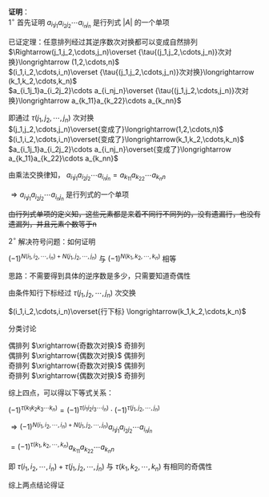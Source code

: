 **证明**：  
 $1^\circ$  首先证明 $a_{i_1j_1}a_{i_2j_2}\cdots a_{i_nj_n}$ 是行列式 $|A|$ 的一个单项  
  
已证定理：任意排列经过其逆序数次对换都可以变成自然排列  
 $\Rightarrow(j_1,j_2,\cdots,j_n)\overset  
{\tau{(j_1,j_2,\cdots,j_n)}次对换}\longrightarrow  
(1,2,\cdots,n)$   
 $(i_1,i_2,\cdots,i_n)\overset  
{\tau{(j_1,j_2,\cdots,j_n)}次对换}\longrightarrow  
(k_1,k_2,\cdots,k_n)$   
 $a_{i_1j_1}a_{i_2j_2}\cdots a_{i_nj_n}\overset  
{\tau{(j_1,j_2,\cdots,j_n)}次对换}\longrightarrow   
a_{k_11}a_{k_22}\cdots a_{k_nn}$   
  
即通过 $\tau{(j_1,j_2,\cdots,j_n)}$ 次对换  
 $(j_1,j_2,\cdots,j_n)\overset{变成了}\longrightarrow(1,2,\cdots,n)$   
 $(i_1,i_2,\cdots,i_n)\overset{变成了}\longrightarrow(k_1,k_2,\cdots,k_n)$   
 $a_{i_1j_1}a_{i_2j_2}\cdots a_{i_nj_n}\overset{变成了}\longrightarrow a_{k_11}a_{k_22}\cdots a_{k_nn}$   
  
由乘法交换律知， $a_{i_1j_1}a_{i_2j_2}\cdots a_{i_nj_n}=a_{k_11}a_{k_22}\cdots a_{k_nn}$   
  
 $\Rightarrow a_{i_1j_1}a_{i_2j_2}\cdots a_{i_nj_n}$ 是行列式的一个单项  
  
~~由行列式单项的定义知，这些元素都是来着不同行不同列的，没有遗漏行，也没有遗漏列，并且元素个数等于n~~  
  
 $2^\circ$  解决符号问题：如何证明  
  
 $(-1)^{N(i_1,i_2,\cdots,i_n)+N(j_1,j_2,\cdots,j_n)}$ 与 $(-1)^{N(k_1,k_2,\cdots,k_n)}$ 相等  
  
思路：不需要得到具体的逆序数是多少，只需要知道奇偶性  
  
由条件知行下标经过 $\tau{(j_1,j_2,\cdots,j_n)}$ 次交换  
  
 $(i_1,i_2,\cdots,i_n)\overset{行下标}  
\longrightarrow(k_1,k_2,\cdots,k_n)$   
  
分类讨论  
  
偶排列 $\xrightarrow{奇数次对换}$ 奇排列  
偶排列 $\xrightarrow{偶数次对换}$ 偶排列  
奇排列 $\xrightarrow{奇数次对换}$ 偶排列  
奇排列 $\xrightarrow{偶数次对换}$ 奇排列  
  
综上四点，可以得以下等式关系：  
  
 $(-1)^{\tau(k_1k_2k_3\cdots k_n)}=(-1)^{\tau(i_1i_2i_3\cdots i_n)}\cdot(-1)^{\tau{(j_1,j_2,\cdots,j_n)}}$   
  
 $\Rightarrow (-1)^{N(i_1,i_2,\cdots,i_n)+N(j_1,j_2,\cdots,j_n)}a_{i_1j_1}a_{i_2j_2}\cdots a_{i_nj_n}$   
  
 $=(-1)^{\tau{(k_1,k_2,\cdots,k_n)}}a_{k_11}a_{k_22}\cdots a_{k_nn}$   
  
即 $\tau{(i_1,i_2,\cdots,i_n)}  
+\tau{(j_1,j_2,\cdots,j_n)}$ 与 $\tau{(k_1,k_2,\cdots,k_n)}$ 有相同的奇偶性  
  
综上两点结论得证  
